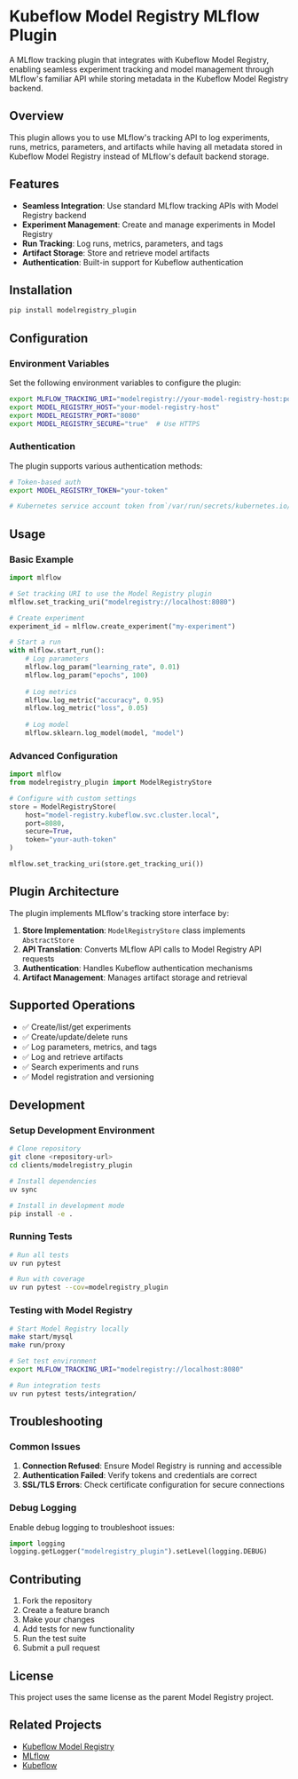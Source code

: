 # Kubeflow Model Registry MLflow Plugin

A MLflow tracking plugin that integrates with Kubeflow Model Registry, enabling seamless experiment tracking and model management through MLflow's familiar API while storing metadata in the Kubeflow Model Registry backend.

## Overview

This plugin allows you to use MLflow's tracking API to log experiments, runs, metrics, parameters, and artifacts while having all metadata stored in Kubeflow Model Registry instead of MLflow's default backend storage.

## Features

- **Seamless Integration**: Use standard MLflow tracking APIs with Model Registry backend
- **Experiment Management**: Create and manage experiments in Model Registry
- **Run Tracking**: Log runs, metrics, parameters, and tags
- **Artifact Storage**: Store and retrieve model artifacts
- **Authentication**: Built-in support for Kubeflow authentication

## Installation

```bash
pip install modelregistry_plugin
```

## Configuration

### Environment Variables

Set the following environment variables to configure the plugin:

```bash
export MLFLOW_TRACKING_URI="modelregistry://your-model-registry-host:port"
export MODEL_REGISTRY_HOST="your-model-registry-host"
export MODEL_REGISTRY_PORT="8080"
export MODEL_REGISTRY_SECURE="true"  # Use HTTPS
```

### Authentication

The plugin supports various authentication methods:

```bash
# Token-based auth
export MODEL_REGISTRY_TOKEN="your-token"

# Kubernetes service account token from`/var/run/secrets/kubernetes.io/serviceaccount/token`
```

## Usage

### Basic Example

```python
import mlflow

# Set tracking URI to use the Model Registry plugin
mlflow.set_tracking_uri("modelregistry://localhost:8080")

# Create experiment
experiment_id = mlflow.create_experiment("my-experiment")

# Start a run
with mlflow.start_run():
    # Log parameters
    mlflow.log_param("learning_rate", 0.01)
    mlflow.log_param("epochs", 100)
    
    # Log metrics
    mlflow.log_metric("accuracy", 0.95)
    mlflow.log_metric("loss", 0.05)
    
    # Log model
    mlflow.sklearn.log_model(model, "model")
```

### Advanced Configuration

```python
import mlflow
from modelregistry_plugin import ModelRegistryStore

# Configure with custom settings
store = ModelRegistryStore(
    host="model-registry.kubeflow.svc.cluster.local",
    port=8080,
    secure=True,
    token="your-auth-token"
)

mlflow.set_tracking_uri(store.get_tracking_uri())
```

## Plugin Architecture

The plugin implements MLflow's tracking store interface by:

1. **Store Implementation**: `ModelRegistryStore` class implements `AbstractStore`
2. **API Translation**: Converts MLflow API calls to Model Registry API requests
3. **Authentication**: Handles Kubeflow authentication mechanisms
4. **Artifact Management**: Manages artifact storage and retrieval

## Supported Operations

- ✅ Create/list/get experiments
- ✅ Create/update/delete runs
- ✅ Log parameters, metrics, and tags
- ✅ Log and retrieve artifacts
- ✅ Search experiments and runs
- ✅ Model registration and versioning

## Development

### Setup Development Environment

```bash
# Clone repository
git clone <repository-url>
cd clients/modelregistry_plugin

# Install dependencies
uv sync

# Install in development mode
pip install -e .
```

### Running Tests

```bash
# Run all tests
uv run pytest

# Run with coverage
uv run pytest --cov=modelregistry_plugin
```

### Testing with Model Registry

```bash
# Start Model Registry locally
make start/mysql
make run/proxy

# Set test environment
export MLFLOW_TRACKING_URI="modelregistry://localhost:8080"

# Run integration tests
uv run pytest tests/integration/
```

## Troubleshooting

### Common Issues

1. **Connection Refused**: Ensure Model Registry is running and accessible
2. **Authentication Failed**: Verify tokens and credentials are correct
3. **SSL/TLS Errors**: Check certificate configuration for secure connections

### Debug Logging

Enable debug logging to troubleshoot issues:

```python
import logging
logging.getLogger("modelregistry_plugin").setLevel(logging.DEBUG)
```

## Contributing

1. Fork the repository
2. Create a feature branch
3. Make your changes
4. Add tests for new functionality
5. Run the test suite
6. Submit a pull request

## License

This project uses the same license as the parent Model Registry project.

## Related Projects

- [Kubeflow Model Registry](https://github.com/kubeflow/model-registry)
- [MLflow](https://mlflow.org/)
- [Kubeflow](https://kubeflow.org/)